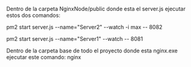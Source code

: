 Dentro de la carpeta NginxNode/public donde esta el server.js ejecutar estos dos comandos:

pm2 start server.js --name="Server2" --watch -i max -- 8082

pm2 start server.js --name="Server1" --watch -- 8081

Dentro de la carpeta base de todo el proyecto donde esta nginx.exe ejecutar este comando:
nginx
